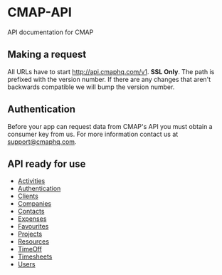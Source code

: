 # CMAP-API
API documentation for CMAP

## Making a request
All URLs have to start http://api.cmaphq.com/v1. **SSL Only**. The path is prefixed with the version number. If there are any changes that aren't backwards compatible we will bump the version number.

## Authentication
Before your app can request data from CMAP's API you must obtain a consumer key from us. For more information contact us at support@cmaphq.com.

## API ready for use

- [Activities](https://github.com/jmedialtd/CMAP-API/blob/master/Sections/Activities.md)
- [Authentication](https://github.com/jmedialtd/CMAP-API/blob/master/Sections/Authentication.md)
- [Clients](https://github.com/jmedialtd/CMAP-API/blob/master/Sections/Clients.md)
- [Companies](https://github.com/jmedialtd/CMAP-API/blob/master/Sections/Companies.md)
- [Contacts](https://github.com/jmedialtd/CMAP-API/blob/master/Sections/Contacts.md)
- [Expenses](https://github.com/jmedialtd/CMAP-API/blob/master/Sections/Expenses.md)
- [Favourites](https://github.com/jmedialtd/CMAP-API/blob/master/Sections/Favourites.md)
- [Projects](https://github.com/jmedialtd/CMAP-API/blob/master/Sections/Projects.md)
- [Resources](https://github.com/jmedialtd/CMAP-API/blob/master/Sections/Resources.md)
- [TimeOff](https://github.com/jmedialtd/CMAP-API/blob/master/Sections/TimeOff.md)
- [Timesheets](https://github.com/jmedialtd/CMAP-API/blob/master/Sections/Timesheets.md)
- [Users](https://github.com/jmedialtd/CMAP-API/blob/master/Sections/Users.md)
